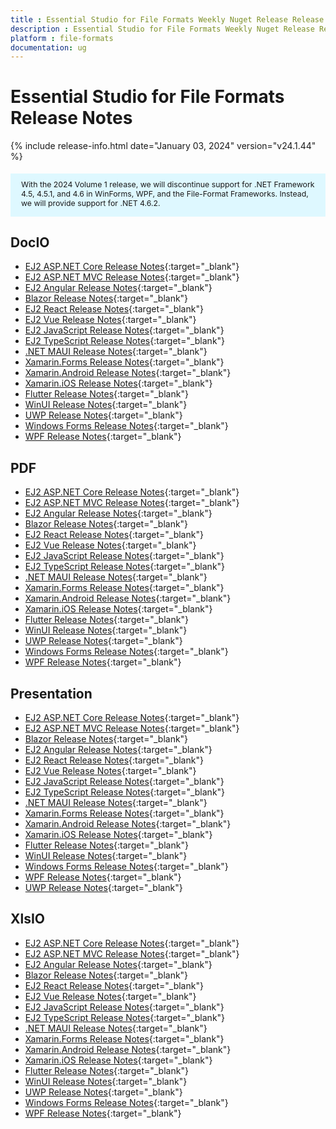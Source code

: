 ```yaml
---
title : Essential Studio for File Formats Weekly Nuget Release Release Notes  
description : Essential Studio for File Formats Weekly Nuget Release Release Notes  
platform : file-formats
documentation: ug
---
```


# Essential Studio for File Formats  Release Notes  

{% include release-info.html date="January 03, 2024" version="v24.1.44" %} 

<style>
#license {
    font-size: .88em!important;
	margin-top: 1.5em;     
	margin-bottom: 1.5em;
    background-color: #def8ff;
    padding: 10px 17px 14px;
}
</style>

<div id="license">
With the 2024 Volume 1 release, we will discontinue support for .NET Framework 4.5, 4.5.1, and 4.6 in WinForms, WPF, and the File-Format Frameworks. Instead, we will provide support for .NET 4.6.2.
</div>

## DocIO

* [EJ2 ASP.NET Core Release Notes](https://ej2.syncfusion.com/aspnetcore/documentation/release-notes/24.1.44#docio){:target="_blank"}
* [EJ2 ASP.NET MVC Release Notes](https://ej2.syncfusion.com/aspnetmvc/documentation/release-notes/24.1.44#docio){:target="_blank"}
* [EJ2 Angular Release Notes](https://ej2.syncfusion.com/angular/documentation/release-notes/24.1.44#docio){:target="_blank"}
* [Blazor Release Notes](https://blazor.syncfusion.com/documentation/release-notes/24.1.44#docio){:target="_blank"}
* [EJ2 React Release Notes](https://ej2.syncfusion.com/react/documentation/release-notes/24.1.44#docio){:target="_blank"}
* [EJ2 Vue  Release Notes](https://ej2.syncfusion.com/vue/documentation/release-notes/24.1.44#docio){:target="_blank"}
* [EJ2 JavaScript Release Notes](https://ej2.syncfusion.com/javascript/documentation/release-notes/24.1.44#docio){:target="_blank"}
* [EJ2 TypeScript Release Notes](https://ej2.syncfusion.com/documentation/release-notes/24.1.44#docio){:target="_blank"}
* [.NET MAUI Release Notes](/maui/release-notes/v24.1.44#docio){:target="_blank"}
* [Xamarin.Forms Release Notes](/xamarin/release-notes/v24.1.44#docio){:target="_blank"}
* [Xamarin.Android Release Notes](/xamarin-android/release-notes/v24.1.44#docio){:target="_blank"}
* [Xamarin.iOS Release Notes](/xamarin-ios/release-notes/v24.1.44#docio){:target="_blank"}
* [Flutter Release Notes](/flutter/release-notes/v24.1.44#docio){:target="_blank"}
* [WinUI Release Notes](/winui/release-notes/v24.1.44#docio){:target="_blank"}
* [UWP Release Notes](/uwp/release-notes/v24.1.44#docio){:target="_blank"}
* [Windows Forms Release Notes](/windowsforms/release-notes/v24.1.44#docio){:target="_blank"}
* [WPF Release Notes](/wpf/release-notes/v24.1.44#docio){:target="_blank"}



## PDF

* [EJ2 ASP.NET Core Release Notes](https://ej2.syncfusion.com/aspnetcore/documentation/release-notes/24.1.44#pdf){:target="_blank"}
* [EJ2 ASP.NET MVC Release Notes](https://ej2.syncfusion.com/aspnetmvc/documentation/release-notes/24.1.44#pdf){:target="_blank"}
* [EJ2 Angular Release Notes](https://ej2.syncfusion.com/angular/documentation/release-notes/24.1.44#pdf){:target="_blank"}
* [Blazor Release Notes](https://blazor.syncfusion.com/documentation/release-notes/24.1.44#pdf){:target="_blank"}
* [EJ2 React Release Notes](https://ej2.syncfusion.com/react/documentation/release-notes/24.1.44#pdf){:target="_blank"}
* [EJ2 Vue  Release Notes](https://ej2.syncfusion.com/vue/documentation/release-notes/24.1.44#pdf){:target="_blank"}
* [EJ2 JavaScript Release Notes](https://ej2.syncfusion.com/javascript/documentation/release-notes/24.1.44#pdf){:target="_blank"}
* [EJ2 TypeScript Release Notes](https://ej2.syncfusion.com/documentation/release-notes/24.1.44#pdf){:target="_blank"}
* [.NET MAUI Release Notes](/maui/release-notes/v24.1.44#pdf){:target="_blank"}
* [Xamarin.Forms Release Notes](/xamarin/release-notes/v24.1.44#pdf){:target="_blank"}
* [Xamarin.Android Release Notes](/xamarin-android/release-notes/v24.1.44#pdf){:target="_blank"}
* [Xamarin.iOS Release Notes](/xamarin-ios/release-notes/v24.1.44#pdf){:target="_blank"}
* [Flutter Release Notes](/flutter/release-notes/v24.1.44#pdf){:target="_blank"}
* [WinUI Release Notes](/winui/release-notes/v24.1.44#pdf){:target="_blank"}
* [UWP Release Notes](/uwp/release-notes/v24.1.44#pdf){:target="_blank"}
* [Windows Forms Release Notes](/windowsforms/release-notes/v24.1.44#pdf){:target="_blank"}
* [WPF Release Notes](/wpf/release-notes/v24.1.44#pdf){:target="_blank"}


## Presentation

* [EJ2 ASP.NET Core Release Notes](https://ej2.syncfusion.com/aspnetcore/documentation/release-notes/24.1.44#presentation){:target="_blank"}
* [EJ2 ASP.NET MVC Release Notes](https://ej2.syncfusion.com/aspnetmvc/documentation/release-notes/24.1.44#presentation){:target="_blank"}
* [Blazor Release Notes](https://blazor.syncfusion.com/documentation/release-notes/24.1.44#presentation){:target="_blank"}
* [EJ2 Angular Release Notes](https://ej2.syncfusion.com/angular/documentation/release-notes/24.1.44#presentation){:target="_blank"}
* [EJ2 React Release Notes](https://ej2.syncfusion.com/react/documentation/release-notes/24.1.44#presentation){:target="_blank"}
* [EJ2 Vue  Release Notes](https://ej2.syncfusion.com/vue/documentation/release-notes/24.1.44#presentation){:target="_blank"}
* [EJ2 JavaScript Release Notes](https://ej2.syncfusion.com/javascript/documentation/release-notes/24.1.44#presentation){:target="_blank"}
* [EJ2 TypeScript Release Notes](https://ej2.syncfusion.com/documentation/release-notes/24.1.44#presentation){:target="_blank"}
* [.NET MAUI Release Notes](/maui/release-notes/v24.1.44#presentation){:target="_blank"}
* [Xamarin.Forms Release Notes](/xamarin/release-notes/v24.1.44#presentation){:target="_blank"}
* [Xamarin.Android Release Notes](/xamarin-android/release-notes/v24.1.44#presentation){:target="_blank"}
* [Xamarin.iOS Release Notes](/xamarin-ios/release-notes/v24.1.44#presentation){:target="_blank"}
* [Flutter Release Notes](/flutter/release-notes/v24.1.44#presentation){:target="_blank"}
* [WinUI Release Notes](/winui/release-notes/v24.1.44#presentation){:target="_blank"}
* [Windows Forms Release Notes](/windowsforms/release-notes/v24.1.44#presentation){:target="_blank"}
* [WPF Release Notes](/wpf/release-notes/v24.1.44#presentation){:target="_blank"}
* [UWP Release Notes](/uwp/release-notes/v24.1.44#presentation){:target="_blank"}



## XlsIO

* [EJ2 ASP.NET Core Release Notes](https://ej2.syncfusion.com/aspnetcore/documentation/release-notes/24.1.44#xlsio){:target="_blank"}
* [EJ2 ASP.NET MVC Release Notes](https://ej2.syncfusion.com/aspnetmvc/documentation/release-notes/24.1.44#xlsio){:target="_blank"}
* [EJ2 Angular Release Notes](https://ej2.syncfusion.com/angular/documentation/release-notes/24.1.44#xlsio){:target="_blank"}
* [Blazor Release Notes](https://blazor.syncfusion.com/documentation/release-notes/24.1.44#xlsio){:target="_blank"}
* [EJ2 React Release Notes](https://ej2.syncfusion.com/react/documentation/release-notes/24.1.44#xlsio){:target="_blank"}
* [EJ2 Vue  Release Notes](https://ej2.syncfusion.com/vue/documentation/release-notes/24.1.44#xlsio){:target="_blank"}
* [EJ2 JavaScript Release Notes](https://ej2.syncfusion.com/javascript/documentation/release-notes/24.1.44#xlsio){:target="_blank"}
* [EJ2 TypeScript Release Notes](https://ej2.syncfusion.com/documentation/release-notes/24.1.44#xlsio){:target="_blank"}
* [.NET MAUI Release Notes](/maui/release-notes/v24.1.44#xlsio){:target="_blank"}
* [Xamarin.Forms Release Notes](/xamarin/release-notes/v24.1.44#xlsio){:target="_blank"}
* [Xamarin.Android Release Notes](/xamarin-android/release-notes/v24.1.44#xlsio){:target="_blank"}
* [Xamarin.iOS Release Notes](/xamarin-ios/release-notes/v24.1.44#xlsio){:target="_blank"}
* [Flutter Release Notes](/flutter/release-notes/v24.1.44#xlsio){:target="_blank"}
* [WinUI Release Notes](/winui/release-notes/v24.1.44#xlsio){:target="_blank"}
* [UWP Release Notes](/uwp/release-notes/v24.1.44#xlsio){:target="_blank"}
* [Windows Forms Release Notes](/windowsforms/release-notes/v24.1.44#xlsio){:target="_blank"}
* [WPF Release Notes](/wpf/release-notes/v24.1.44#xlsio){:target="_blank"}


